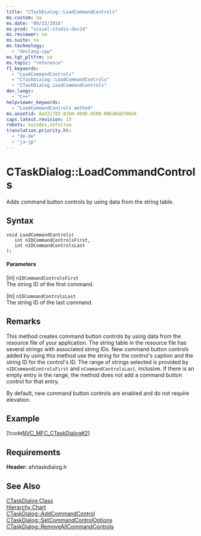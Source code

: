 ```yaml
---
title: "CTaskDialog::LoadCommandControls"
ms.custom: na
ms.date: "09/22/2016"
ms.prod: "visual-studio-dev14"
ms.reviewer: na
ms.suite: na
ms.technology: 
  - "devlang-cpp"
ms.tgt_pltfrm: na
ms.topic: "reference"
f1_keywords: 
  - "LoadCommandControls"
  - "CTaskDialog::LoadCommandControls"
  - "CTaskDialog.LoadCommandControls"
dev_langs: 
  - "C++"
helpviewer_keywords: 
  - "LoadCommandControls method"
ms.assetid: 8a321702-82b0-469b-8500-00bd6b6f06e8
caps.latest.revision: 13
robots: noindex,nofollow
translation.priority.ht: 
  - "de-de"
  - "ja-jp"
---
```

# CTaskDialog::LoadCommandControls
Adds command button controls by using data from the string table.  
  
## Syntax  
  
```  
void LoadCommandControls(  
   int nIDCommandControlsFirst,  
   int nIDCommandControlsLast  
);  
```  
  
#### Parameters  
 [in] `nIDCommandControlsFirst`  
 The string ID of the first command.  
  
 [in] `nIDCommandControlsLast`  
 The string ID of the last command.  
  
## Remarks  
 This method creates command button controls by using data from the resource file of your application. The string table in the resource file has several strings with associated string IDs. New command button controls added by using this method use the string for the control's caption and the string ID for the control's ID. The range of strings selected is provided by `nIDCommandControlsFirst` and `nCommandControlsLast`, inclusive. If there is an empty entry in the range, the method does not add a command button control for that entry.  
  
 By default, new command button controls are enabled and do not require elevation.  
  
## Example  
 [!code[NVC_MFC_CTaskDialog#2](../vs140/codesnippet/CPP/ctaskdialog--loadcommandcontrols_1.cpp)]  
  
## Requirements  
 **Header:** afxtaskdialog.h  
  
## See Also  
 [CTaskDialog Class](../vs140/ctaskdialog-class.md)   
 [Hierarchy Chart](../vs140/hierarchy-chart.md)   
 [CTaskDialog::AddCommandControl](../vs140/ctaskdialog--addcommandcontrol.md)   
 [CTaskDialog::SetCommandControlOptions](../vs140/ctaskdialog--setcommandcontroloptions.md)   
 [CTaskDialog::RemoveAllCommandControls](../vs140/ctaskdialog--removeallcommandcontrols.md)
